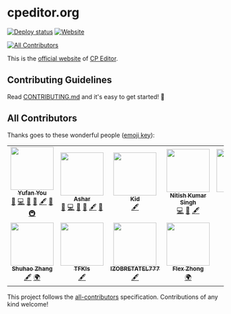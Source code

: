 # cpeditor.org

[![Deploy status](https://github.com/cpeditor/cpeditor.github.io/workflows/Deploy/badge.svg?branch=hugo)](https://github.com/cpeditor/cpeditor.github.io/actions?query=workflow%3ADeploy+branch%3Ahugo)
[![Website](https://img.shields.io/website?label=cpeditor.org&url=https%3A%2F%2Fcpeditor.org)](https://cpeditor.org)

<!-- ALL-CONTRIBUTORS-BADGE:START - Do not remove or modify this section -->
[![All Contributors](https://img.shields.io/badge/all_contributors-10-orange.svg)](#all-contributors)
<!-- ALL-CONTRIBUTORS-BADGE:END -->

This is the [official website](https://cpeditor.org) of [CP Editor](https://github.com/cpeditor/cpeditor).

## Contributing Guidelines

Read [CONTRIBUTING.md](CONTRIBUTING.md) and it's easy to get started! :rocket:

## All Contributors

Thanks goes to these wonderful people ([emoji key](https://allcontributors.org/docs/en/emoji-key)):

<!-- ALL-CONTRIBUTORS-LIST:START - Do not remove or modify this section -->
<!-- prettier-ignore-start -->
<!-- markdownlint-disable -->
<table>
  <tr>
    <td align="center">
      <a href="https://github.com/ouuan"><img src="https://avatars2.githubusercontent.com/u/30581822?v=4" width="100px;" alt=""/></a><br /><a href="https://ouuan.github.io"><sub><b>Yufan You</b></sub></a><br /><a href="#maintenance-ouuan" title="Maintenance">🚧</a> <a href="https://github.com/cpeditor/cpeditor.github.io/commits?author=ouuan" title="Code">💻</a> <a href="https://github.com/cpeditor/cpeditor.github.io/commits?author=ouuan" title="Documentation">📖</a> <a href="#design-ouuan" title="Design">🎨</a> <a href="#content-ouuan" title="Content">🖋</a> <a href="https://github.com/cpeditor/cpeditor.github.io/pulls?q=is%3Apr+reviewed-by%3Aouuan" title="Reviewed Pull Requests">👀</a> <a href="#infra-ouuan" title="Infrastructure (Hosting, Build-Tools, etc)">🚇</a>
    </td>
    <td align="center">
      <a href="https://github.com/coder3101"><img src="https://avatars2.githubusercontent.com/u/22212259?v=4" width="100px;" alt=""/></a><br /><a href="https://github.com/coder3101"><sub><b>Ashar</b></sub></a><br /><a href="#maintenance-coder3101" title="Maintenance">🚧</a> <a href="https://github.com/cpeditor/cpeditor.github.io/commits?author=coder3101" title="Code">💻</a> <a href="https://github.com/cpeditor/cpeditor.github.io/commits?author=coder3101" title="Documentation">📖</a> <a href="#design-coder3101" title="Design">🎨</a> <a href="#content-coder3101" title="Content">🖋</a> <a href="https://github.com/cpeditor/cpeditor.github.io/pulls?q=is%3Apr+reviewed-by%3Acoder3101" title="Reviewed Pull Requests">👀</a>
    </td>
    <td align="center">
      <a href="https://github.com/kidonng"><img src="https://avatars3.githubusercontent.com/u/44045911?v=4" width="100px;" alt=""/></a><br /><a href="https://xuann.wang"><sub><b>Kid</b></sub></a><br /><a href="#content-kidonng" title="Content">🖋</a>
    </td>
    <td align="center">
      <a href="https://github.com/nitishk72"><img src="https://avatars2.githubusercontent.com/u/15886737?v=4" width="100px;" alt=""/></a><br /><a href="https://www.youtube.com/c/NitishKumarSingh"><sub><b>Nitish Kumar Singh</b></sub></a><br /><a href="https://github.com/cpeditor/cpeditor.github.io/commits?author=nitishk72" title="Code">💻</a> <a href="#design-nitishk72" title="Design">🎨</a> <a href="#content-nitishk72" title="Content">🖋</a>
    </td>
    <td align="center">
      <a href="https://github.com/yatharth1706"><img src="https://avatars2.githubusercontent.com/u/32243289?v=4" width="100px;" alt=""/></a><br /><a href="https://yatharth1706.github.io/"><sub><b>Yatharth Verma</b></sub></a><br /><a href="https://github.com/cpeditor/cpeditor.github.io/commits?author=yatharth1706" title="Code">💻</a> <a href="#design-yatharth1706" title="Design">🎨</a> <a href="#content-yatharth1706" title="Content">🖋</a>
    </td>
    <td align="center">
      <a href="https://github.com/shakeabi"><img src="https://avatars2.githubusercontent.com/u/36559835?v=4" width="100px;" alt=""/></a><br /><a href="http://abishake.co"><sub><b>Abishake</b></sub></a><br /><a href="https://github.com/cpeditor/cpeditor.github.io/issues?q=author%3Ashakeabi" title="Bug reports">🐛</a>
    </td>
  </tr>
  <tr>
    <td align="center">
      <a href="https://github.com/StudyingFather"><img src="https://avatars3.githubusercontent.com/u/23295419?v=4" width="100px;" alt=""/></a><br /><a href="https://studyingfather.com"><sub><b>Shuhao Zhang</b></sub></a><br /><a href="#content-StudyingFather" title="Content">🖋</a> <a href="#translation-StudyingFather" title="Translation">🌍</a>
    </td>
    <td align="center">
      <a href="https://github.com/TFKls"><img src="https://avatars3.githubusercontent.com/u/43710501?v=4" width="100px;" alt=""/></a><br /><a href="http://tfkls.dev"><sub><b>TFKls</b></sub></a><br /><a href="#content-TFKls" title="Content">🖋</a>
    </td>
    <td align="center">
      <a href="https://github.com/IZOBRETATEL777"><img src="https://avatars0.githubusercontent.com/u/32099652?v=4" width="100px;" alt=""/></a><br /><a href="https://github.com/IZOBRETATEL777"><sub><b>IZOBRETATEL777</b></sub></a><br /><a href="#content-IZOBRETATEL777" title="Content">🖋</a>
    </td>
    <td align="center">
      <a href="https://github.com/ChungZH"><img src="https://avatars0.githubusercontent.com/u/42088872?v=4" width="100px;" alt=""/></a><br /><a href="https://chungzh.cc/"><sub><b>Flex Zhong</b></sub></a><br /><a href="#translation-ChungZH" title="Translation">🌍</a>
    </td>
  </tr>
</table>

<!-- markdownlint-enable -->
<!-- prettier-ignore-end -->
<!-- ALL-CONTRIBUTORS-LIST:END -->

This project follows the [all-contributors](https://github.com/all-contributors/all-contributors) specification. Contributions of any kind welcome!
